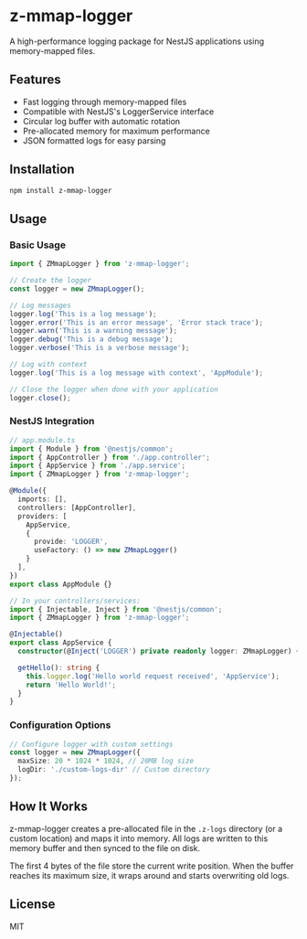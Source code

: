 # z-mmap-logger

A high-performance logging package for NestJS applications using memory-mapped files.

## Features

- Fast logging through memory-mapped files
- Compatible with NestJS's LoggerService interface
- Circular log buffer with automatic rotation
- Pre-allocated memory for maximum performance
- JSON formatted logs for easy parsing

## Installation

```bash
npm install z-mmap-logger
```

## Usage

### Basic Usage

```typescript
import { ZMmapLogger } from 'z-mmap-logger';

// Create the logger
const logger = new ZMmapLogger();

// Log messages
logger.log('This is a log message');
logger.error('This is an error message', 'Error stack trace');
logger.warn('This is a warning message');
logger.debug('This is a debug message');
logger.verbose('This is a verbose message');

// Log with context
logger.log('This is a log message with context', 'AppModule');

// Close the logger when done with your application
logger.close();
```

### NestJS Integration

```typescript
// app.module.ts
import { Module } from '@nestjs/common';
import { AppController } from './app.controller';
import { AppService } from './app.service';
import { ZMmapLogger } from 'z-mmap-logger';

@Module({
  imports: [],
  controllers: [AppController],
  providers: [
    AppService,
    {
      provide: 'LOGGER',
      useFactory: () => new ZMmapLogger()
    }
  ],
})
export class AppModule {}

// In your controllers/services:
import { Injectable, Inject } from '@nestjs/common';
import { ZMmapLogger } from 'z-mmap-logger';

@Injectable()
export class AppService {
  constructor(@Inject('LOGGER') private readonly logger: ZMmapLogger) {}

  getHello(): string {
    this.logger.log('Hello world request received', 'AppService');
    return 'Hello World!';
  }
}
```

### Configuration Options

```typescript
// Configure logger with custom settings
const logger = new ZMmapLogger({
  maxSize: 20 * 1024 * 1024, // 20MB log size
  logDir: './custom-logs-dir' // Custom directory
});
```

## How It Works

z-mmap-logger creates a pre-allocated file in the `.z-logs` directory (or a custom location) and maps it into memory. All logs are written to this memory buffer and then synced to the file on disk.

The first 4 bytes of the file store the current write position. When the buffer reaches its maximum size, it wraps around and starts overwriting old logs.

## License

MIT 